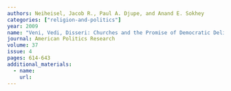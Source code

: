 ```yaml
---
authors: Neiheisel, Jacob R., Paul A. Djupe, and Anand E. Sokhey
categories: ["religion-and-politics"]
year: 2009
name: "Veni, Vedi, Disseri: Churches and the Promise of Democratic Deliberation"
journal: American Politics Research
volume: 37
issue: 4
pages: 614-643
additional_materials:
  - name:
    url:
---
```

